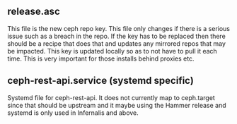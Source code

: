 ## release.asc
This file is the new ceph repo key. This file only changes if there is a serious issue such as a breach in the repo. If the key has to be replaced then there should be a recipe that does that and updates any mirrored repos that may be impacted. This key is updated locally so as to not have to pull it each time. This is very important for those installs behind proxies etc.

## ceph-rest-api.service (systemd specific)
Systemd file for ceph-rest-api. It does not currently map to ceph.target since that should be upstream and it maybe using the Hammer release and systemd is only used in Infernalis and above.
